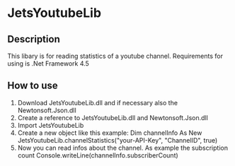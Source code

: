 # JetsYoutubeLib

## Description
This libary is for reading statistics of a youtube channel. Requirements for using is .Net Framework 4.5

## How to use
1. Download JetsYoutubeLib.dll and if necessary also the Newtonsoft.Json.dll
2. Create a reference to JetsYoutubeLib.dll and Newtonsoft.Json.dll
3. Import JetsYoutubeLib
4. Create a new object like this example:
	Dim channelInfo As New JetsYoutubeLib.channelStatistics("your-API-Key", "ChannelID", true)
5. Now you can read infos about the channel. As example the subscription count
	Console.writeLine(channelInfo.subscriberCount)